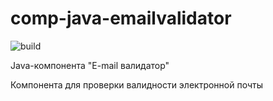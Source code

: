 # comp-java-emailvalidator

![build](https://github.com/alexandrkakushin/comp-java-emailvalidator/workflows/build/badge.svg)

Java-компонента "E-mail валидатор"

Компонента для проверки валидности электронной почты
